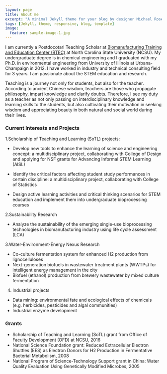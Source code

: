 ```yaml
---
layout: page
title: About me
excerpt: "A minimal Jekyll theme for your blog by designer Michael Rose."
tags: [Jekyll, theme, responsive, blog, template]
image:
  feature: sample-image-1.jpg
---
```


I am currently a Postdocotarl Teaching Scholar at [Biomanufacturing Training and Education Center (BTEC)](http://www.btec.ncsu.edu/) at North Carolina State University (NCSU). My undergraduate degree is in chemical engineering and I graduated with my Ph.D. in environmental engineering from University of Illinois at Urbana-Champaign in 2012. I have worked in industry and technical consulting field for 3 years. I am passionate about the STEM education and research.

Teaching is a journey not only for students, but also for the teacher. According to ancient Chinese wisdom, teachers are those who propagate philosophy, impart knowledge and clarify doubts. Therefore, I see my duty as a teacher as not only passing on interdisciplinary knowledge and learning skills to the students, but also cultivating their motivation in seeking wisdom and appreciating beauty in both natural and social world during their lives.


### Current Interests and Projects

1.Scholarship of Teaching and Learning (SoTL) projects:

* Develop new tools to enhance the learning of science and engineering concept: a multidisciplinary project, collaborating with College of Design and applying for NSF grants for Advancing Informal STEM Learning (AISL)

* Identify the critical factors affecting student study performances in certain discipline: a multidisciplinary project, collaborating with College of Statistics

* Design active learning activities and critical thinking scenarios for STEM education and implement them into undergraduate bioprocessing courses

2.Sustainability Research

* Analyze the sustainability of the emerging single-use bioprocessing technologies in biomanufacturing industry using life cycle assessment (LCA)

3.Water-Environment-Energy Nexus Research
* Co-culture fermentation system for enhanced H2 production from lignocelluloses
* Next-generation biofuels in wastewater treatment plants (WWTPs) for intelligent energy management in the city
* Biofuel (ethanol) production from brewery wastewater by mixed culture fermentation

4. Industrial projects
* Data mining: environmental fate and ecological effects of chemicals (e.g. herbicides, pesticides and algal communities)
* Industrial enzyme development


### Grants
* Scholarship of Teaching and Learning (SoTL) grant from Office of Faculty Development (OFD) at NCSU, 2016
* National Science Foundation grant: Reduced Extracellular Electron Shuttles (EES) as Electron Donors for H2 Production in Fermentative Bacterial Metabolism, 2008
* National Program of Science-Technology Support grant in China: Water Quality Evaluation Using Genetically Modified Microbes, 2005
